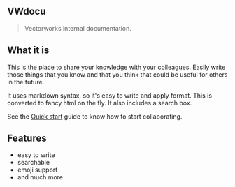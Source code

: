 ## VWdocu

> Vectorworks internal documentation.

## What it is

This is the place to share your knowledge with your colleagues. Easily write those things that you know and that you think that could be useful for others in the future.

It uses markdown syntax, so it's easy to write and apply format. This is converted to fancy html on the fly. It also includes a search box. 

See the [Quick start](Start.md) guide to know how to start collaborating.

## Features

- easy to write
- searchable
- emoji support
- and much more
